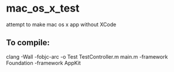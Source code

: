 mac_os_x_test
========
attempt to make mac os x app without XCode

To compile:
---
clang -Wall -fobjc-arc -o Test TestController.m main.m -framework Foundation -framework AppKit
